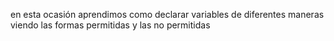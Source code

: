 en esta ocasión aprendimos como declarar variables de diferentes maneras viendo las formas permitidas y las no permitidas